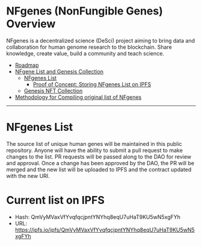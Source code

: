 # NFgenes (NonFungible Genes) Overview

NFgenes is a decentralized science (DeSci) project aiming to bring data and collaboration for human genome research to the blockchain. Share knowledge, create value, build a community and teach science.

- [Roadmap](https://github.com/nfgenes/overview#roadmap)
- [NFgene List and Genesis Collection](https://github.com/nfgenes/nfgenes_list#nfgenes-list-contract)
    - [NFgenes List](https://github.com/nfgenes/nfgenes_list/tree/main/data#nfgenes-list)
        - [Proof of Concept: Storing NFgenes List on IPFS](https://nfgeneslist.onrender.com/)
    - [Genesis NFT Collection](https://github.com/nfgenes/nfgenes_contract)
- [Methodology for Compiling original list of NFgenes](https://github.com/nfgenes/compile_genesis_gene_list)
------------

# NFgenes List
The source list of unique human genes will be maintained in this public repository. Anyone will have the ability to submit a pull request to make changes to the list. PR requests will be passed along to the DAO for review and approval. Once a change has been approved by the DAO, the PR will be merged and the new list will be uploaded to IPFS and the contract updated with the new URI.

# Current list on IPFS
- Hash: QmVyMVaxVfYvqfqcjpntYNYhq8eqU7uHaT9KU5wN5xgFYh
- URL: https://ipfs.io/ipfs/QmVyMVaxVfYvqfqcjpntYNYhq8eqU7uHaT9KU5wN5xgFYh